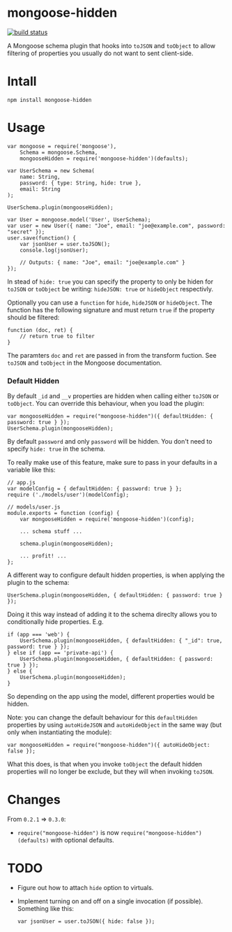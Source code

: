 # mongoose-hidden 

[![build status](https://secure.travis-ci.org/mblarsen/mongoose-hidden.png)](http://travis-ci.org/mblarsen/mongoose-hidden)

A Mongoose schema plugin that hooks into `toJSON` and `toObject` to allow filtering of properties you usually do not want to sent client-side.

# Intall

`npm install mongoose-hidden`

# Usage

    var mongoose = require('mongoose'),
        Schema = mongoose.Schema,
        mongooseHidden = require('mongoose-hidden')(defaults);
    
    var UserSchema = new Schema(
        name: String,
        password: { type: String, hide: true },
        email: String
    );

    UserSchema.plugin(mongooseHidden);

    var User = mongoose.model('User', UserSchema);
    var user = new User({ name: "Joe", email: "joe@example.com", password: "secret" });
    user.save(function() {
        var jsonUser = user.toJSON();
        console.log(jsonUser);

        // Outputs: { name: "Joe", email: "joe@example.com" }
    });


In stead of `hide: true` you can specify the property to only be hiden for `toJSON` or `toObject` be writing: `hideJSON: true` or `hideObject` respectivly.

Optionally you can use a `function` for `hide`, `hideJSON` or `hideObject`. The function has the following signature and must return `true` if
the property should be filtered:

    function (doc, ret) {
        // return true to filter
    }

The paramters `doc` and `ret` are passed in from the transform fuction. See `toJSON` and `toObject` in the Mongoose documentation.

### Default Hidden

By default `_id` and `__v` properties are hidden when calling either `toJSON` or `toObject`. You can override this behaviour, when you load the plugin:

    var mongooseHidden = require("mongoose-hidden")({ defaultHidden: { password: true } });
    UserSchema.plugin(mongooseHidden);
    
By default `password` and only `password` will be hidden. You don't need to specify `hide: true` in the schema.

To really make use of this feature, make sure to pass in your defaults in a variable like this:

    // app.js
    var modelConfig = { defaultHidden: { password: true } };
    require ('./models/user')(modelConfig);
    
    // models/user.js
    module.exports = function (config) {
        var mongooseHidden = require('mongoose-hidden')(config);
        
        ... schema stuff ...
        
        schema.plugin(mongooseHidden);
        
        ... profit! ...
    };

A different way to configure default hidden properties, is when applying the plugin to the schema:

    UserSchema.plugin(mongooseHidden, { defaultHidden: { password: true } });
    
Doing it this way instead of adding it to the schema direclty allows you to conditionally hide properties. E.g. 

    if (app === 'web') {
        UserSchema.plugin(mongooseHidden, { defaultHidden: { "_id": true, password: true } });
    } else if (app == 'private-api') {
        UserSchema.plugin(mongooseHidden, { defaultHidden: { password: true } });
    } else {
        UserSchema.plugin(mongooseHidden);
    }
    
So depending on the app using the model, different properties would be hidden.

Note: you can change the default behaviour for this `defaultHidden` properties by using `autoHideJSON` and `autoHideObject` in the same way (but only when instantiating the module):

    var mongooseHidden = require("mongoose-hidden")({ autoHideObject: false });
    
What this does, is that when you invoke `toObject` the default hidden properties will no longer be exclude, but they will when invoking `toJSON`.

# Changes

From `0.2.1` => `0.3.0`:

* `require("mongoose-hidden")` is now `require("mongoose-hidden")(defaults)` with optional defaults.

# TODO

* Figure out how to attach `hide` option to virtuals.
* Implement turning on and off on a single invocation (if possible). Something like this:

    `var jsonUser = user.toJSON({ hide: false });`
